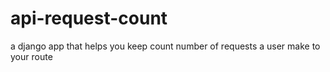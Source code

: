 # api-request-count
a django app that helps you keep count number of requests a user make to your route
